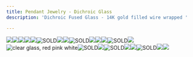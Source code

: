 ```yaml
---
title: Pendant Jewelry - Dichroic Glass
description: 'Dichroic Fused Glass - 14K gold filled wire wrapped '

---
```

![](/assets/img/img_7649.jpeg)![](/assets/img/img_7652.jpeg)![](/assets/img/img_7686.jpeg)![](/assets/img/img_7685.jpeg)![](/assets/img/img_7681.jpeg)![](/assets/img/img_7674.jpeg "SOLD")![](/assets/img/img_7673.jpeg)![](/assets/img/img_7684.jpeg)![](/assets/img/img_7677.jpeg "SOLD")![](/assets/img/img_7672.jpeg)![](/assets/img/img_7676.jpeg)![](/assets/img/img_7683.jpeg)![](/assets/img/img_7678.jpeg "SOLD")![](/assets/img/img_7680.jpeg)![clear glass, red pink white](/assets/img/img_7679.jpeg)![](/assets/img/img_7671.jpeg "SOLD")![](/assets/img/img_7675.jpeg)![](/assets/img/img_7668.jpeg "SOLD")![](/assets/img/img_7666.jpeg)![](/assets/img/img_7665.jpeg)![](/assets/img/img_7669.jpeg "SOLD")![](/assets/img/img_7670.jpeg)![](/assets/img/img_7651.jpeg)